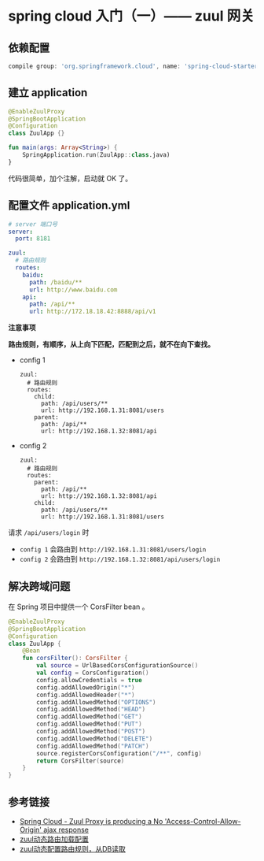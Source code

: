 # spring cloud 入门（一）—— zuul 网关

## 依赖配置

```groovy
compile group: 'org.springframework.cloud', name: 'spring-cloud-starter-zuul', version: '1.4.3.RELEASE'
```

## 建立 application

```kotlin
@EnableZuulProxy
@SpringBootApplication
@Configuration
class ZuulApp {}

fun main(args: Array<String>) {
    SpringApplication.run(ZuulApp::class.java)
}
```

代码很简单，加个注解，启动就 OK 了。

## 配置文件 application.yml

```yaml
# server 端口号
server:
  port: 8181

zuul:
  # 路由规则
  routes:
    baidu:
      path: /baidu/**
      url: http://www.baidu.com
    api:
      path: /api/**
      url: http://172.18.18.42:8888/api/v1
```

**注意事项**

**路由规则，有顺序，从上向下匹配，匹配到之后，就不在向下查找。**

- config 1
  ```
  zuul:
    # 路由规则
    routes:
      child:
        path: /api/users/**
        url: http://192.168.1.31:8081/users
      parent:
        path: /api/**
        url: http://192.168.1.32:8081/api
  ```
- config 2
  ```
  zuul:
    # 路由规则
    routes:
      parent:
        path: /api/**
        url: http://192.168.1.32:8081/api
      child:
        path: /api/users/**
        url: http://192.168.1.31:8081/users
  ```

请求 `/api/users/login` 时
- `config 1` 会路由到 `http://192.168.1.31:8081/users/login`
- `config 2` 会路由到 `http://192.168.1.32:8081/api/users/login`

## 解决跨域问题

在 Spring 项目中提供一个 CorsFilter bean 。
```kotlin
@EnableZuulProxy
@SpringBootApplication
@Configuration
class ZuulApp {
    @Bean
    fun corsFilter(): CorsFilter {
        val source = UrlBasedCorsConfigurationSource()
        val config = CorsConfiguration()
        config.allowCredentials = true
        config.addAllowedOrigin("*")
        config.addAllowedHeader("*")
        config.addAllowedMethod("OPTIONS")
        config.addAllowedMethod("HEAD")
        config.addAllowedMethod("GET")
        config.addAllowedMethod("PUT")
        config.addAllowedMethod("POST")
        config.addAllowedMethod("DELETE")
        config.addAllowedMethod("PATCH")
        source.registerCorsConfiguration("/**", config)
        return CorsFilter(source)
    }
}
```


## 参考链接

- [Spring Cloud - Zuul Proxy is producing a No 'Access-Control-Allow-Origin' ajax response
](https://stackoverflow.com/questions/28670640/spring-cloud-zuul-proxy-is-producing-a-no-access-control-allow-origin-ajax-r)
- [zuul动态路由加载配置](https://segmentfault.com/a/1190000009458575)
- [ zuul动态配置路由规则，从DB读取](http://blog.csdn.net/tianyaleixiaowu/article/details/77933295?locationNum=5&fps=1)
